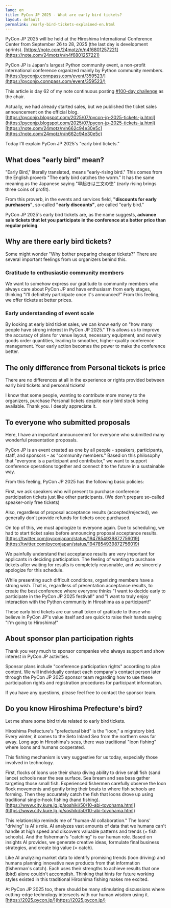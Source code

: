 ```yaml
---
lang: en
title: PyCon JP 2025 - What are early bird tickets?
layout: default
permalink: /early-bird-tickets-explained-en.html
---
```


PyCon JP 2025 will be held at the Hiroshima International Conference Center from September 26 to 28, 2025 (the last day is development sprints). [https://note.com/24motz/n/n4f6801257221](https://note.com/24motz/n/n4f6801257221)

PyCon JP is Japan's largest Python community event, a non-profit international conference organized mainly by Python community members. [https://pyconjp.connpass.com/event/359523/](https://pyconjp.connpass.com/event/359523/)

This article is day 62 of my note continuous posting [#100-day challenge](https://note.com/hashtag/100%E6%97%A5%E3%83%81%E3%83%A3%E3%83%AC%E3%83%B3%E3%82%B8) as the chair.

Actually, we had already started sales, but we published the ticket sales announcement on the official blog. [https://pyconjp.blogspot.com/2025/07/pycon-jp-2025-tickets-ja.html](https://pyconjp.blogspot.com/2025/07/pycon-jp-2025-tickets-ja.html) [https://note.com/24motz/n/n662c94e30e5c](https://note.com/24motz/n/n662c94e30e5c)

Today I'll explain PyCon JP 2025's "early bird tickets."

## What does "early bird" mean?

"Early Bird," literally translated, means "early-rising bird."
This comes from the English proverb "The early bird catches the worm."
It has the same meaning as the Japanese saying "早起きは三文の徳" (early rising brings three coins of profit).

From this proverb, in the events and services field, **"discounts for early purchasers"**, so-called **"early discounts"**, are called "early bird."

PyCon JP 2025's early bird tickets are, as the name suggests, **advance sale tickets that let you participate in the conference at a better price than regular pricing**.

## Why are there early bird tickets?

Some might wonder "Why bother preparing cheaper tickets?"
There are several important feelings from us organizers behind this.

### Gratitude to enthusiastic community members

We want to somehow express our gratitude to community members who always care about PyCon JP and have enthusiasm from early stages, thinking "I'll definitely participate once it's announced!"
From this feeling, we offer tickets at better prices.

### Early understanding of event scale

By looking at early bird ticket sales, we can know early on "how many people have strong interest in PyCon JP 2025."
This allows us to improve the accuracy of plans for venue layout, necessary equipment, and novelty goods order quantities, leading to smoother, higher-quality conference management.
Your early action becomes the power to make the conference better.

## The only difference from Personal tickets is price

There are no differences at all in the experience or rights provided between early bird tickets and personal tickets!

I know that some people, wanting to contribute more money to the organizers, purchase Personal tickets despite early bird stock being available.
Thank you.
I deeply appreciate it.

## To everyone who submitted proposals

Here, I have an important announcement for everyone who submitted many wonderful presentation proposals.

PyCon JP is an event created as one by all people - speakers, participants, staff, and sponsors - as "community members."
Based on this philosophy that "everyone is a participant and contributor," we want to support conference operations together and connect it to the future in a sustainable way.

From this feeling, PyCon JP 2025 has the following basic policies:

First, we ask speakers who will present to purchase conference participation tickets just like other participants. (We don't prepare so-called speaker-only free tickets)

Also, regardless of proposal acceptance results (accepted/rejected), we generally don't provide refunds for tickets once purchased.

On top of this, we must apologize to everyone again.
Due to scheduling, we had to start ticket sales before announcing proposal acceptance results. [https://twitter.com/pyconjapan/status/1947854939872756019](https://twitter.com/pyconjapan/status/1947854939872756019)

We painfully understand that acceptance results are very important for applicants in deciding participation.
The feeling of wanting to purchase tickets after waiting for results is completely reasonable, and we sincerely apologize for this schedule.

While presenting such difficult conditions, organizing members have a strong wish.
That is, regardless of presentation acceptance results, to create the best conference where everyone thinks "I want to decide early to participate in the PyCon JP 2025 festival!" and "I want to truly enjoy interaction with the Python community in Hiroshima as a participant!"

These early bird tickets are our small token of gratitude to those who believe in PyCon JP's value itself and are quick to raise their hands saying "I'm going to Hiroshima!"

## About sponsor plan participation rights

Thank you very much to sponsor companies who always support and show interest in PyCon JP activities.

Sponsor plans include "conference participation rights" according to plan content.
We will individually contact each company's contact person later through the PyCon JP 2025 sponsor team regarding how to use these participation rights and registration procedures for participant information.

If you have any questions, please feel free to contact the sponsor team.

## Do you know Hiroshima Prefecture's bird?

Let me share some bird trivia related to early bird tickets.

Hiroshima Prefecture's "prefectural bird" is the "loon," a migratory bird.
Every winter, it comes to the Seto Inland Sea from the northern seas far away.
Long ago in Hiroshima's seas, there was traditional "loon fishing" where loons and humans cooperated.

This fishing mechanism is very suggestive for us today, especially those involved in technology.

First, flocks of loons use their sharp diving ability to drive small fish (sand lance) schools near the sea surface.
Sea bream and sea bass gather targeting those small fish.
Experienced fishermen carefully observe the loon flock movements and gently bring their boats to where fish schools are forming.
Then they accurately catch the fish that loons drove up using traditional single-hook fishing (hand fishing). [https://www.city.kure.lg.jp/soshiki/50/10-abi-toyohama.html](https://www.city.kure.lg.jp/soshiki/50/10-abi-toyohama.html)

This relationship reminds me of "human-AI collaboration."
The loons' "driving" is AI's role.
AI analyzes vast amounts of data that we humans can't handle at high speed and discovers valuable patterns and trends (= fish schools).
And the fisherman's "catching" is our human role.
Based on insights AI provides, we generate creative ideas, formulate final business strategies, and create big value (= catch).

Like AI analyzing market data to identify promising trends (loon driving) and humans planning innovative new products from that information (fisherman's catch).
Each uses their strengths to achieve results that one (bird) alone couldn't accomplish.
Thinking that hints for future working styles existed in this traditional Hiroshima fishing makes me excited.

At PyCon JP 2025 too, there should be many stimulating discussions where cutting-edge technology intersects with our human wisdom using it. [https://2025.pycon.jp/](https://2025.pycon.jp/)